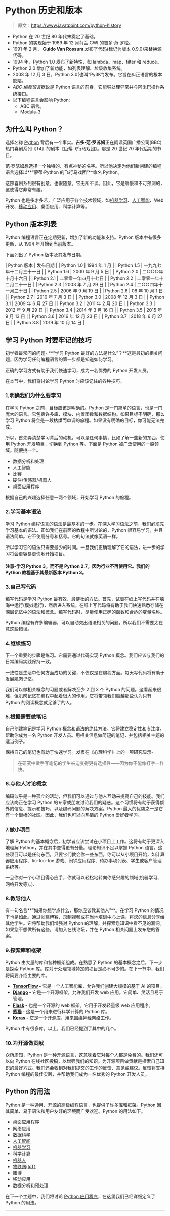 # Python 历史和版本

> 原文：<https://www.javatpoint.com/python-history>

*   Python 在 20 世纪 80 年代末奠定了基础。
*   Python 的实现始于 1989 年 12 月荷兰 CWI 的吉多·范·罗松。
*   1991 年 2 月， **Guido Van Rossum** 发布了代码(标记为版本 0.9.0)来替换源代码。
*   1994 年，Python 1.0 发布了新特性，如 lambda、map、filter 和 reduce。
*   Python 2.0 增加了新功能，如列表理解、垃圾收集系统。
*   2008 年 12 月 3 日，Python 3.0(也叫“Py3K”)发布。它旨在纠正语言的根本缺陷。
*   *ABC 编程语言*据说是 Python 语言的前身，它能够处理异常并与阿米巴操作系统接口。
*   以下编程语言会影响 Python:
    *   ABC 语言。
    *   Modula-3

## 为什么叫 Python？

选择名称 [Python](https://www.javatpoint.com/python-tutorial) 背后有一个事实。**吉多·范·罗苏姆**正在阅读英国广播公司(BBC)热门喜剧系列《T4》的剧本《巨蟒飞行马戏团》。那是 20 世纪 70 年代后期的节目。

范·罗瑟姆想选择一个独特的、有点神秘的名字。所以他决定为他们新创建的编程语言选择以**“蒙蒂·Python 的飞行马戏团”**命名 Python。

这部喜剧系列很有创意，也很随意。它无所不谈。因此，它是缓慢和不可预测的，这使得它非常有趣。

Python 也是多才多艺，广泛应用于各个技术领域，如[机器学习](https://www.javatpoint.com/machine-learning)、[人工智能](https://www.javatpoint.com/artificial-intelligence-tutorial)、Web 开发、[移动应用](javatpoint.com/mobile-application-testing)、桌面应用、科学计算等。

## Python 版本列表

Python 编程语言正在定期更新，增加了新的功能和支持。Python 版本中有很多更新，从 1994 年开始到当前版本。

下面列出了 Python 版本及其发布日期。

| Python 版本 | 发布日期 |
| Python 1.0 | 1994 年 1 月 |
| Python 1.5 | 一九九七年十二月三十一日 |
| Python 1.6 | 2000 年 9 月 5 日 |
| Python 2.0 | 二○○○年十月十六日 |
| Python 2.1 | 二零零一年四月十七日 |
| Python 2.2 | 二零零一年十二月二十一日 |
| Python 2.3 | 2003 年 7 月 29 日 |
| Python 2.4 | 二○○四年十一月三十日 |
| Python 2.5 | 2006 年 9 月 19 日 |
| Python 2.6 | 08 年 10 月 1 日 |
| Python 2.7 | 2010 年 7 月 3 日 |
| Python 3.0 | 2008 年 12 月 3 日 |
| Python 3.1 | 2009 年 6 月 27 日 |
| Python 3.2 | 2011 年 2 月 20 日 |
| Python 3.3 | 2012 年 9 月 29 日 |
| Python 3.4 | 2014 年 3 月 16 日 |
| Python 3.5 | 2015 年 9 月 13 日 |
| Python 3.6 | 2016 年 12 月 23 日 |
| Python 3.7 | 2018 年 6 月 27 日 |
| Python 3.8 | 2019 年 10 月 14 日 |

## 学习 Python 时要牢记的技巧

初学者最常问的问题- **“学习 Python 最好的方法是什么”？**这是最初的相关问题，因为学习任何编程语言的第一步都是知道如何学习。

正确的学习方式有助于我们快速学习，成为一名优秀的 Python 开发人员。

在本节中，我们将讨论学习 Python 时应该记住的各种技巧。

### 1.明确我们为什么要学习

在学习 Python 之前，目标应该是明确的。Python 是一门简单的语言，也是一门庞大的语言。它包括许多库、模块、内置函数和数据结构。如果目标不明确，那么学习 Python 将会是一段枯燥而单调的旅程。如果没有明确的目标，你可能无法完成。

所以，首先弄清楚学习背后的动机，可以是任何事情，比如了解一些新的东西，使用 Python 开发项目，切换到 Python 等。下面是 Python 被广泛使用的一般领域。随便挑一个。

*   数据分析和处理
*   人工智能
*   比赛
*   硬件/传感器/机器人
*   桌面应用程序

根据自己的兴趣选择任意一两个领域，开始学习 Python 的旅程。

### 2.学习基本语法

学习 Python 编程语言的语法是最基本的一步。在深入学习语法之前，我们必须先学习基本的语法。正如我们在前面的教程中所讨论的，Python 很容易学习，并且语法简单。它不使用分号和括号。它的句法就像英语一样。

所以学习它的语法只需要最少的时间。一旦我们正确理解了它的语法，进一步的学习将会更容易更快地开始项目。

#### 注意-学习 Python 3，而不是 Python 2.7，因为行业不再使用它。我们的 Python 教程基于其最新版本 Python 3。

### 3.自己写代码

编写代码是学习 Python 最有效、最健壮的方法。首先，试着在纸上写代码并在脑海中运行(模拟运行)，然后进入系统。在纸上写代码将有助于我们快速熟悉存储在深层记忆中的语法和概念。编写代码时，尽量使用正确的函数和合适的变量名称。

Python 编程有许多编辑器，可以自动突出语法相关的问题。所以我们不需要太在意这些错误。

### 4.继续练习

下一个重要的步骤是练习。它需要通过代码实现 Python 概念。我们应该与我们的日常编码实践保持一致。

一致性是生活中任何方面成功的关键，不仅仅是在编程方面。每天写代码将有助于发展肌肉记忆。

我们可以做相关概念的习题或者解决至少 2 到 3 个 Python 的问题。这看起来很难，但肌肉记忆在编程中起着很大的作用。它将带领我们超越那些认为只有 Python 的阅读概念就足够了的人。

### 5.根据需要做笔记

自己创建笔记是学习 Python 概念和语法的绝佳方法。它将建立稳定性和专注度，帮助你成为一名 Python 开发人员。用相关信息做简短的笔记，并包括相关主题的适当例子。

保持自己的笔记也有助于快速学习。发表在《心理科学》上的一项研究显示-

> 在研究中做手写笔记的学生被迫变得更有选择性——因为你不能像打字一样快。

### 6.与他人讨论概念

编码似乎是一种孤立的活动，但我们可以通过与他人互动来提高自己的技能。我们应该向正在学习 Python 的专家或朋友讨论我们的疑惑。这个习惯将有助于获得额外的信息、提示和技巧，以及编码问题的解决方案。Python 最大的优势之一是它有一个很棒的社区。因此，我们也可以向热情的 Python 爱好者学习。

### 7.做小项目

了解 Python 的基本概念后，初学者应该尝试在小项目上工作。这将有助于更深入地理解 Python，并在其中变得更有分量。理论知识不足以掌握 Python 语言。这些项目可以是任何东西，只要它们教会你一些东西。你可以从小项目开始，如计算器应用程序、tic-toc-toe 游戏、闹钟应用程序、待办事项列表、学生或客户管理系统等。

一旦你对一个小项目得心应手，你就可以轻松地转向你感兴趣的领域(机器学习、网络开发等)。).

### 8.教导他人

有一句名言**“如果你想学点什么，那你应该教其他人”**。在学习 Python 的情况下也是如此。通过创建博客、录制视频或在当地培训中心上课，将您的信息分享给其他学生。它将帮助我们增强对 Python 的理解，并探索您知识中看不见的漏洞。如果您不想做所有这些，请加入在线论坛，并在 Python 相关问题上发布您的答案。

### 9.探索库和框架

Python 由大量的库和各种框架组成。在熟悉了 Python 的基本概念之后，下一步是探索 Python 库。库对于处理领域特定的项目是必不可少的。在下一节中，我们将简要介绍主要的库。

*   **[TensorFlow](https://www.javatpoint.com/tensorflow) -** 它是一个人工智能库，允许我们创建大规模的基于 AI 的项目。
*   **[Django](https://www.javatpoint.com/django-tutorial) -** 它是一个开源框架，允许我们开发 web 应用。它简单、灵活且易于管理。
*   **[Flask](https://www.javatpoint.com/flask-tutorial) -** 也是一个开源的 web 框架。它用于开发轻量级 web 应用程序。
*   **[熊猫](https://www.javatpoint.com/python-pandas) -** 这是一个用来进行科学计算的 Python 库。
*   **[Keras](https://www.javatpoint.com/keras) -** 它是一个开源库，用来围绕神经网络工作。

Python 中有很多库。以上，我们已经提到了其中的几个。

### 10.为开源做贡献

众所周知，Python 是一种开源语言，这意味着它对每个人都是免费的。我们还可以向 Python 在线社区投稿，以增强我们的知识。为开源项目做贡献是探索自己知识的最好方式。我们还会收到对我们提交的工作的反馈、意见或建议。反馈将支持 Python 编程的最佳实践，并帮助我们成为一名优秀的 Python 开发人员。

## Python 的用法

Python 是一种通用、开源的高级编程语言，也提供了许多库和框架。Python 因其简单、易于语法和用户友好的环境而广受欢迎。Python 的用法如下。

*   桌面应用程序
*   网络应用
*   [数据科学](https://www.javatpoint.com/data-science)
*   [人工智能](https://www.javatpoint.com/artificial-intelligence-tutorial)
*   [机器学习](https://www.javatpoint.com/machine-learning)
*   科学计算
*   [机器人](https://www.javatpoint.com/robotics-tutorial)
*   [物联网(IoT)](https://www.javatpoint.com/iot-internet-of-things)
*   赌博
*   移动应用
*   数据分析和预处理

在下一个主题中，我们将讨论 [Python 应用程序](https://www.javatpoint.com/python-applications)，在这里我们已经详细定义了 Python 的用法。

* * *